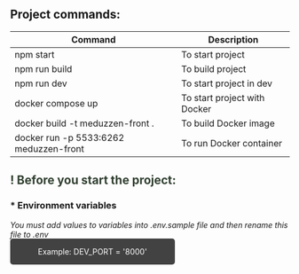 ## Project commands:
| Command | Description |
| ----------- | ----------- |
| npm start    | To start project   |
| npm run build    | To build project   |
| npm run dev    | To start project in dev   |
| docker compose up    | To start project with Docker   |
| docker build -t meduzzen-front . | To build Docker image |
| docker run -p 5533:6262 meduzzen-front | To run Docker container |

<h2 style='color: rgb(49, 64, 49);'>! Before you start the project:</h2>

### * Environment variables
*You must add values to variables into .env.sample file and then rename this file to .env*

<span style='background-color: rgb(66, 66, 66);padding: 15px 50px; border-radius: 5px; color: #fff'>Example: DEV_PORT = '8000'</span>